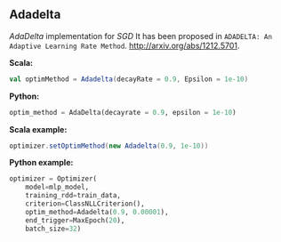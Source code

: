 ## Adadelta ##


*AdaDelta* implementation for *SGD* 
It has been proposed in `ADADELTA: An Adaptive Learning Rate Method`.
http://arxiv.org/abs/1212.5701.

**Scala:**
```scala
val optimMethod = Adadelta(decayRate = 0.9, Epsilon = 1e-10)
```
**Python:**
```python
optim_method = AdaDelta(decayrate = 0.9, epsilon = 1e-10)
```


**Scala example:**
```scala
optimizer.setOptimMethod(new Adadelta(0.9, 1e-10))

```


**Python example:**
```python
optimizer = Optimizer(
    model=mlp_model,
    training_rdd=train_data,
    criterion=ClassNLLCriterion(),
    optim_method=Adadelta(0.9, 0.00001),
    end_trigger=MaxEpoch(20),
    batch_size=32)
```
